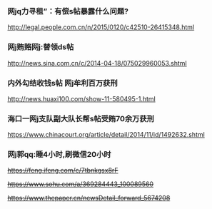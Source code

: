 ### 网jq力寻租”：有偿s帖暴露什么问题?
http://legal.people.com.cn/n/2015/0120/c42510-26415348.html

### 网j贿赂网j:替领ds帖
http://news.sina.com.cn/c/2014-04-18/075029960053.shtml

### 内外勾结收钱s帖 网j牟利百万获刑
http://news.huaxi100.com/show-11-580495-1.html

### 海口一网j支队副大队长帮s帖受贿70余万获刑
https://www.chinacourt.org/article/detail/2014/11/id/1492632.shtml

### 网j郭qq:睡4小时,刷微信20小时
~~https://feng.ifeng.com/c/7tbnkgsx8rF~~

~~https://www.sohu.com/a/369284443_100089560~~

~~https://www.thepaper.cn/newsDetail_forward_5674208~~
